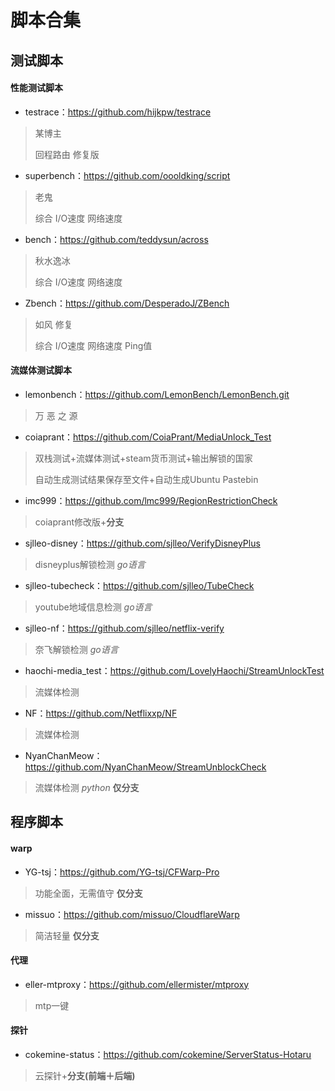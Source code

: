 # 脚本合集

## 测试脚本

#### 性能测试脚本
+ testrace：https://github.com/hijkpw/testrace
> 某博主
> 
> 回程路由 修复版
+ superbench：https://github.com/oooldking/script
> 老鬼
> 
> 综合 I/O速度 网络速度
+ bench：https://github.com/teddysun/across
> 秋水逸冰
> 
> 综合 I/O速度 网络速度
+ Zbench：https://github.com/DesperadoJ/ZBench
> 如风 修复
> 
> 综合 I/O速度 网络速度 Ping值

#### 流媒体测试脚本
+ lemonbench：https://github.com/LemonBench/LemonBench.git
> 万 恶 之 源
+ coiaprant：https://github.com/CoiaPrant/MediaUnlock_Test
> 双栈测试+流媒体测试+steam货币测试+输出解锁的国家
>
> 自动生成测试结果保存至文件+自动生成Ubuntu Pastebin
+ imc999：https://github.com/lmc999/RegionRestrictionCheck
> coiaprant修改版+**分支**
+ sjlleo-disney：https://github.com/sjlleo/VerifyDisneyPlus
> disneyplus解锁检测 *go语言*
+ sjlleo-tubecheck：https://github.com/sjlleo/TubeCheck
> youtube地域信息检测 *go语言*
+ sjlleo-nf：https://github.com/sjlleo/netflix-verify
> 奈飞解锁检测 *go语言*
+ haochi-media_test：https://github.com/LovelyHaochi/StreamUnlockTest
> 流媒体检测
+ NF：https://github.com/Netflixxp/NF
> 流媒体检测
+ NyanChanMeow：https://github.com/NyanChanMeow/StreamUnblockCheck
> 流媒体检测 *python* **仅分支**


## 程序脚本
#### warp
+ YG-tsj：https://github.com/YG-tsj/CFWarp-Pro
> 功能全面，无需值守 **仅分支**
+ missuo：https://github.com/missuo/CloudflareWarp
> 简洁轻量 **仅分支**

#### 代理
+ eller-mtproxy：https://github.com/ellermister/mtproxy
> mtp一键

#### 探针
+ cokemine-status：https://github.com/cokemine/ServerStatus-Hotaru
> 云探针+**分支(前端＋后端)**
